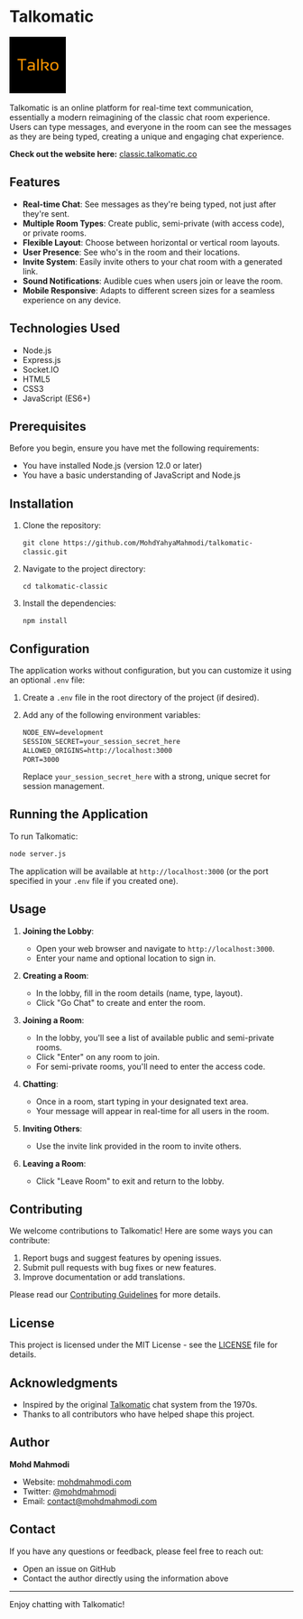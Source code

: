 # Talkomatic

<img src="public/images/icons/favicon.png" alt="Talkomatic Logo" width="100px">

Talkomatic is an online platform for real-time text communication, essentially a modern reimagining of the classic chat room experience. Users can type messages, and everyone in the room can see the messages as they are being typed, creating a unique and engaging chat experience.

**Check out the website here:** [classic.talkomatic.co](https://classic.talkomatic.co)

## Features

- **Real-time Chat**: See messages as they're being typed, not just after they're sent.
- **Multiple Room Types**: Create public, semi-private (with access code), or private rooms.
- **Flexible Layout**: Choose between horizontal or vertical room layouts.
- **User Presence**: See who's in the room and their locations.
- **Invite System**: Easily invite others to your chat room with a generated link.
- **Sound Notifications**: Audible cues when users join or leave the room.
- **Mobile Responsive**: Adapts to different screen sizes for a seamless experience on any device.

## Technologies Used

- Node.js
- Express.js
- Socket.IO
- HTML5
- CSS3
- JavaScript (ES6+)

## Prerequisites

Before you begin, ensure you have met the following requirements:

- You have installed Node.js (version 12.0 or later)
- You have a basic understanding of JavaScript and Node.js

## Installation

1. Clone the repository:
   ```
   git clone https://github.com/MohdYahyaMahmodi/talkomatic-classic.git
   ```

2. Navigate to the project directory:
   ```
   cd talkomatic-classic
   ```

3. Install the dependencies:
   ```
   npm install
   ```

## Configuration

The application works without configuration, but you can customize it using an optional `.env` file:

1. Create a `.env` file in the root directory of the project (if desired).
2. Add any of the following environment variables:

   ```
   NODE_ENV=development
   SESSION_SECRET=your_session_secret_here
   ALLOWED_ORIGINS=http://localhost:3000
   PORT=3000
   ```

   Replace `your_session_secret_here` with a strong, unique secret for session management.

## Running the Application

To run Talkomatic:

```bash
node server.js
```
The application will be available at `http://localhost:3000` (or the port specified in your `.env` file if you created one).

## Usage

1. **Joining the Lobby**:
   - Open your web browser and navigate to `http://localhost:3000`.
   - Enter your name and optional location to sign in.

2. **Creating a Room**:
   - In the lobby, fill in the room details (name, type, layout).
   - Click "Go Chat" to create and enter the room.

3. **Joining a Room**:
   - In the lobby, you'll see a list of available public and semi-private rooms.
   - Click "Enter" on any room to join.
   - For semi-private rooms, you'll need to enter the access code.

4. **Chatting**:
   - Once in a room, start typing in your designated text area.
   - Your message will appear in real-time for all users in the room.

5. **Inviting Others**:
   - Use the invite link provided in the room to invite others.

6. **Leaving a Room**:
   - Click "Leave Room" to exit and return to the lobby.

## Contributing

We welcome contributions to Talkomatic! Here are some ways you can contribute:

1. Report bugs and suggest features by opening issues.
2. Submit pull requests with bug fixes or new features.
3. Improve documentation or add translations.

Please read our [Contributing Guidelines](CONTRIBUTING.md) for more details.

## License

This project is licensed under the MIT License - see the [LICENSE](LICENSE) file for details.

## Acknowledgments

- Inspired by the original [Talkomatic](https://en.wikipedia.org/wiki/Talkomatic) chat system from the 1970s.
- Thanks to all contributors who have helped shape this project.

## Author

**Mohd Mahmodi**

- Website: [mohdmahmodi.com](https://mohdmahmodi.com)
- Twitter: [@mohdmahmodi](https://twitter.com/mohdmahmodi)
- Email: contact@mohdmahmodi.com

## Contact

If you have any questions or feedback, please feel free to reach out:

- Open an issue on GitHub
- Contact the author directly using the information above

---

Enjoy chatting with Talkomatic!
